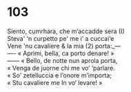 # 103
  
Siento, cumrhara, che m‘accadde sera (I)  
Steva' ‘n curpetto pe' me i’ a cuccai‘e  
Vene 'nu cavaliere & la mia (2) porta:_—  
—- « Aprimi, bella, ca porto denare! »  
—— « Bello, de notte nun aprola porta,  
« Venga de juorne chi me vo’ ‘parlare.  
« So’ zetelluccia e l’onore m’importa;  
« Stu cavaliere me In vo‘ levare! »  
  

